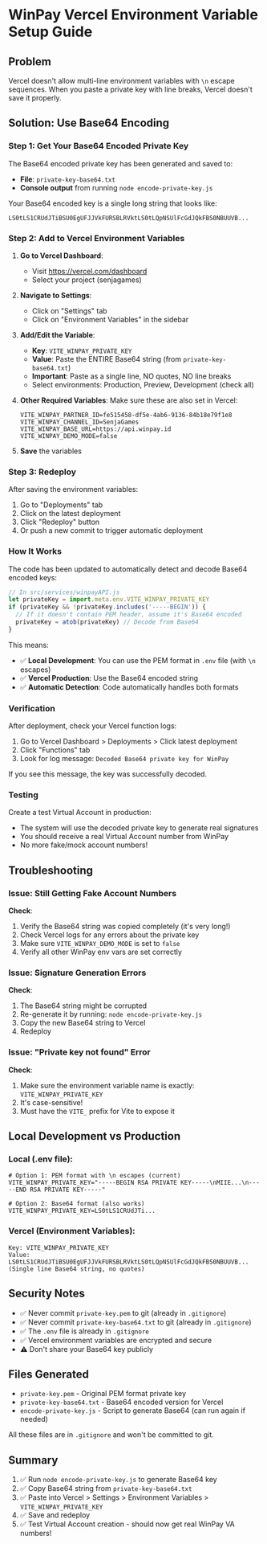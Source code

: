 # WinPay Vercel Environment Variable Setup Guide

## Problem

Vercel doesn't allow multi-line environment variables with `\n` escape sequences. When you paste a private key with line breaks, Vercel doesn't save it properly.

## Solution: Use Base64 Encoding

### Step 1: Get Your Base64 Encoded Private Key

The Base64 encoded private key has been generated and saved to:

- **File**: `private-key-base64.txt`
- **Console output** from running `node encode-private-key.js`

Your Base64 encoded key is a single long string that looks like:

```
LS0tLS1CRUdJTiBSU0EgUFJJVkFURSBLRVktLS0tLQpNSUlFcGdJQkFBS0NBUUVB...
```

### Step 2: Add to Vercel Environment Variables

1. **Go to Vercel Dashboard**:
   - Visit https://vercel.com/dashboard
   - Select your project (senjagames)

2. **Navigate to Settings**:
   - Click on "Settings" tab
   - Click on "Environment Variables" in the sidebar

3. **Add/Edit the Variable**:
   - **Key**: `VITE_WINPAY_PRIVATE_KEY`
   - **Value**: Paste the ENTIRE Base64 string (from `private-key-base64.txt`)
   - **Important**: Paste as a single line, NO quotes, NO line breaks
   - Select environments: Production, Preview, Development (check all)

4. **Other Required Variables**:
   Make sure these are also set in Vercel:

   ```
   VITE_WINPAY_PARTNER_ID=fe515458-df5e-4ab6-9136-84b18e79f1e8
   VITE_WINPAY_CHANNEL_ID=SenjaGames
   VITE_WINPAY_BASE_URL=https://api.winpay.id
   VITE_WINPAY_DEMO_MODE=false
   ```

5. **Save** the variables

### Step 3: Redeploy

After saving the environment variables:

1. Go to "Deployments" tab
2. Click on the latest deployment
3. Click "Redeploy" button
4. Or push a new commit to trigger automatic deployment

### How It Works

The code has been updated to automatically detect and decode Base64 encoded keys:

```javascript
// In src/services/winpayAPI.js
let privateKey = import.meta.env.VITE_WINPAY_PRIVATE_KEY
if (privateKey && !privateKey.includes('-----BEGIN')) {
  // If it doesn't contain PEM header, assume it's Base64 encoded
  privateKey = atob(privateKey) // Decode from Base64
}
```

This means:

- ✅ **Local Development**: You can use the PEM format in `.env` file (with `\n` escapes)
- ✅ **Vercel Production**: Use the Base64 encoded string
- ✅ **Automatic Detection**: Code automatically handles both formats

### Verification

After deployment, check your Vercel function logs:

1. Go to Vercel Dashboard > Deployments > Click latest deployment
2. Click "Functions" tab
3. Look for log message: `Decoded Base64 private key for WinPay`

If you see this message, the key was successfully decoded.

### Testing

Create a test Virtual Account in production:

- The system will use the decoded private key to generate real signatures
- You should receive a real Virtual Account number from WinPay
- No more fake/mock account numbers!

## Troubleshooting

### Issue: Still Getting Fake Account Numbers

**Check**:

1. Verify the Base64 string was copied completely (it's very long!)
2. Check Vercel logs for any errors about the private key
3. Make sure `VITE_WINPAY_DEMO_MODE` is set to `false`
4. Verify all other WinPay env vars are set correctly

### Issue: Signature Generation Errors

**Check**:

1. The Base64 string might be corrupted
2. Re-generate it by running: `node encode-private-key.js`
3. Copy the new Base64 string to Vercel
4. Redeploy

### Issue: "Private key not found" Error

**Check**:

1. Make sure the environment variable name is exactly: `VITE_WINPAY_PRIVATE_KEY`
2. It's case-sensitive!
3. Must have the `VITE_` prefix for Vite to expose it

## Local Development vs Production

### Local (.env file):

```properties
# Option 1: PEM format with \n escapes (current)
VITE_WINPAY_PRIVATE_KEY="-----BEGIN RSA PRIVATE KEY-----\nMIIE...\n-----END RSA PRIVATE KEY-----"

# Option 2: Base64 format (also works)
VITE_WINPAY_PRIVATE_KEY=LS0tLS1CRUdJTi...
```

### Vercel (Environment Variables):

```
Key: VITE_WINPAY_PRIVATE_KEY
Value: LS0tLS1CRUdJTiBSU0EgUFJJVkFURSBLRVktLS0tLQpNSUlFcGdJQkFBS0NBUUVB...
(Single line Base64 string, no quotes)
```

## Security Notes

- ✅ Never commit `private-key.pem` to git (already in `.gitignore`)
- ✅ Never commit `private-key-base64.txt` to git (already in `.gitignore`)
- ✅ The `.env` file is already in `.gitignore`
- ✅ Vercel environment variables are encrypted and secure
- ⚠️ Don't share your Base64 key publicly

## Files Generated

- `private-key.pem` - Original PEM format private key
- `private-key-base64.txt` - Base64 encoded version for Vercel
- `encode-private-key.js` - Script to generate Base64 (can run again if needed)

All these files are in `.gitignore` and won't be committed to git.

## Summary

1. ✅ Run `node encode-private-key.js` to generate Base64 key
2. ✅ Copy Base64 string from `private-key-base64.txt`
3. ✅ Paste into Vercel > Settings > Environment Variables > `VITE_WINPAY_PRIVATE_KEY`
4. ✅ Save and redeploy
5. ✅ Test Virtual Account creation - should now get real WinPay VA numbers!
